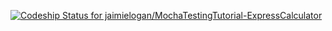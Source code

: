 [ ![Codeship Status for jaimielogan/MochaTestingTutorial-ExpressCalculator](https://codeship.com/projects/a4b4e660-5745-0134-02db-525b9a297c62/status?branch=master)](https://codeship.com/projects/172552)
